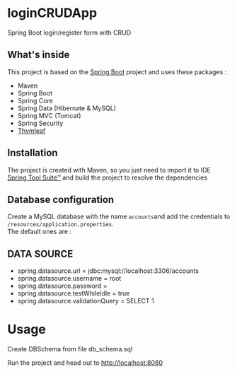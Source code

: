 # loginCRUDApp

Spring Boot login/register form with CRUD

## What's inside 
This project is based on the [Spring Boot](http://projects.spring.io/spring-boot/) project and uses these packages :
- Maven
- Spring Boot
- Spring Core
- Spring Data (Hibernate & MySQL)
- Spring MVC (Tomcat)
- Spring Security
- [Thymleaf](www.thymeleaf.org)

## Installation 
The project is created with Maven, so you just need to import it to IDE [Spring Tool Suite™](https://spring.io/tools/sts/all) and build the project to resolve the dependencies

## Database configuration 
Create a MySQL database with the name `accounts`and add the credentials to `/resources/application.properties`.  
The default ones are :

## DATA SOURCE

- spring.datasource.url = jdbc:mysql://localhost:3306/accounts
- spring.datasource.username = root
- spring.datasource.password = 
- spring.datasource.testWhileIdle = true
- spring.datasource.validationQuery = SELECT 1

# Usage
Create DBSchema from file db_schema.sql

Run the project and head out to [http://localhost:8080](http://localhost:8080)
